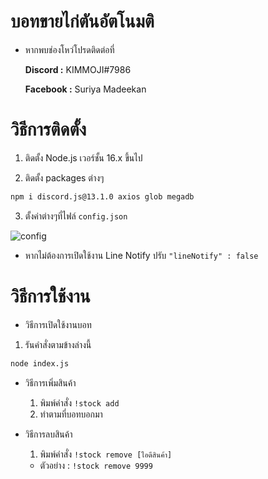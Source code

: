 # บอทขายไก่ตันอัตโนมติ
- หากพบช่องโหว่โปรดติดต่อที่

  **Discord :** KIMMOJI#7986

  **Facebook :** Suriya Madeekan

# วิธีการติดตั้ง
 1. ติดตั้ง Node.js เวอร์ชั้น 16.x ขึ้นไป

 2. ติดตั้ง packages ต่างๆ

```sh 
npm i discord.js@13.1.0 axios glob megadb  
```

3. ตั้งค่าต่างๆที่ไฟล์ `config.json`

![config](https://cdn.discordapp.com/attachments/817365316950294569/879950485686190110/20210825_114755.png) 

- หากไม่ต้องการเปิดใช้งาน Line Notify ปรับ `"lineNotify" : false`

# วิธีการใช้งาน
 * วิธีการเปิดใช้งานบอท
  1. รันคำสั่งตามข้างล่างนี้
```sh
node index.js
```
* วิธีการเพิ่มสินค้า
  1. พิมพ์คำสั่ง `!stock add`
  2. ทำตามที่บอทบอกมา

* วิธีการลบสินค้า
  1. พิมพ์คำสั่ง `!stock remove [ไอดีสินค้า]`
   * ตัวอย่าง : `!stock remove 9999`

